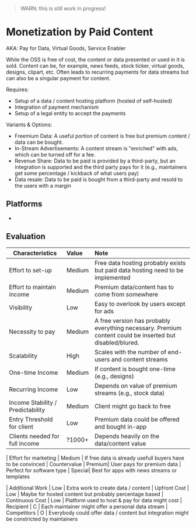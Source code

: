 > WARN: this is still work in progress!

# Monetization by Paid Content
AKA: Pay for Data, Virtual Goods, Service Enabler

While the OSS is free of cost, the content or data presented or used in it is sold. Content can be, for example, news feeds, stock ticker, virtual goods, designs, clipart, etc. Often leads to recurring payments for data streams but can also be a singular payment for content.

Requires:
* Setup of a data / content hosting platform (hosted of self-hosted)
* Integration of payment mechanism
* Setup of a legal entity to accept the payments

Variants & Options:
* Freemium Data: A useful portion of content is free but premium content / data can be bought.
* In-Stream Advertisements: A content stream is "enriched" with ads, which can be turned off for a fee.
* Revenue Share: Data to be paid is provided by a third-party, but an integration is supported and the third party pays for it (e.g., maintainers get some percentage / kickback of what users pay)
* Data resale: Data to be paid is bought from a third-party and resold to the users with a margin

## Platforms
* 

## Evaluation

| Characteristics                   | Value  | Note |
| --------------------------------- |:------ |:---- |
| Effort to set-up                  | Medium | Free data hosting probably exists but paid data hosting need to be implemented
| Effort to maintain income         | Medium | Premium data/content has to come from somewhere
| Visibility                        | Low    | Easy to overlook by users except for ads
| Necessity to pay                  | Medium | A free version has probably everything necessary. Premium content could be inserted but disabled/blured.
| Scalability                       | High   | Scales with the number of end-users and content streams
| One-time Income                   | Medium | If content is bought one-time (e.g., designs)
| Recurring Income                  | Low    | Depends on value of premium streams (e.g., stock data)
| Income Stability / Predictability | Medium | Client might go back to free
| Entry Threshold for client        | Low    | Premium data could be offered and bought in-app 
| Clients needed for full income    | ?1000+ | Depends heavily on the data/content value

| Effort for marketing              | Medium | If free data is already usefull buyers have to be convinced
| Countervalue                      | Premium| User pays for premium data
| Perfect for software type         | Special| Best for apps with news streams or templates

| Additional Work                   | Low    | Extra work to create data / content
| Upfront Cost                      | Low    | Maybe for hosted content but probably percentage based
| Continuous Cost                   | Low    | Platform used to host & pay for data might cost 
| Recipient                         | C      | Each maintainer might offer a personal data stream
| Competitors                       | O      | Everybody could offer data / content but integration might be constricted by maintainers
